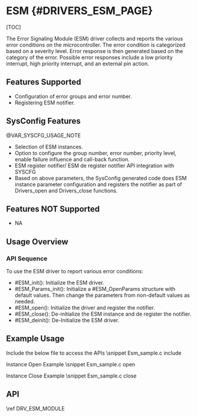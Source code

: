 # ESM {#DRIVERS_ESM_PAGE}

[TOC]

The Error Signaling Module (ESM) driver collects and reports the various error conditions on the microcontroller.
The error condition is categorized based on a severity level. Error response is then generated based on 
the category of the error. Possible error responses include a low priority interrupt, high priority interrupt, 
and an external pin action.

## Features Supported

- Configuration of error groups and error number.
- Registering ESM notifier.

## SysConfig Features

@VAR_SYSCFG_USAGE_NOTE

- Selection of ESM instances. 
- Option to configure the group number, error number, priority level, enable failure influence and call-back function.
-  ESM register notifier/ ESM de register notifier API integration with SYSCFG
- Based on above parameters, the SysConfig generated code does ESM instance parameter configuration and registers 
  the notifier as part of Drivers_open and Drivers_close functions.

## Features NOT Supported

- NA

## Usage Overview

### API Sequence

To use the ESM driver to report various error conditions:

- #ESM_init(): Initialize the ESM driver.
- #ESM_Params_init():  Initialize a #ESM_OpenParams structure with default
   values. Then change the parameters from non-default values as needed.
- #ESM_open():  Initialize the driver and register the notifier.
- #ESM_close():  De-initialize the ESM instance and de register the notifier.
- #ESM_deinit(): De-Initialize the ESM driver.

## Example Usage

Include the below file to access the APIs
\snippet Esm_sample.c include

Instance Open Example
\snippet Esm_sample.c open

Instance Close Example
\snippet Esm_sample.c close

## API

\ref DRV_ESM_MODULE
